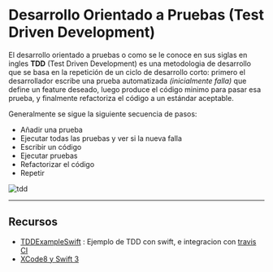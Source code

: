 # Desarrollo Orientado a Pruebas (Test Driven Development)

El desarrollo orientado a pruebas o como se le conoce en sus siglas en ingles **TDD** (Test Driven Development) es una metodologia de desarrollo que se basa en la repetición de un ciclo de desarrollo corto: primero el desarrollador escribe una prueba automatizada *(inicialmente falla)* que define un feature deseado, luego produce el código minimo para pasar esa prueba, y finalmente refactoriza el código a un estándar aceptable.

Generalmente se sigue la siguiente secuencia de pasos:
* Añadir una prueba
* Ejecutar todas las pruebas y ver si la nueva falla
* Escribir un código
* Ejecutar pruebas
* Refactorizar el código
* Repetir

![tdd](https://user-images.githubusercontent.com/214138/31112342-c2d994d8-a7d8-11e7-884b-7a5fb596dff0.png)

---
## Recursos
- [TDDExampleSwift](https://github.com/iOSLabUNAM/TDDExampleSwift) : Ejemplo de TDD con swift, e integracion con [travis CI](https://travis-ci.org)
- [XCode8 y Swift 3](https://medium.com/@Dougly/unit-tests-and-test-driven-development-xcode-8-and-swift-3-f6d43ecd4bd4)
